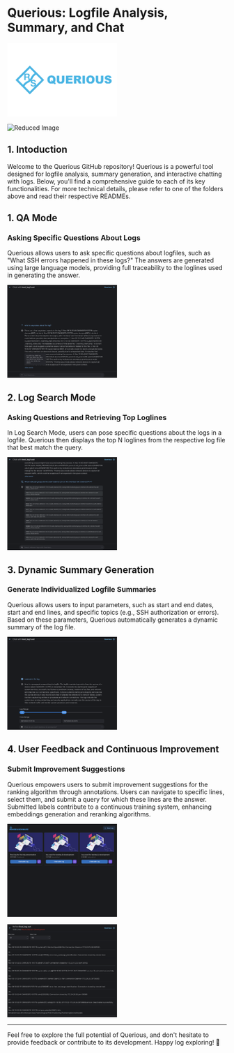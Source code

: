 # Querious: Logfile Analysis, Summary, and Chat


[//]: # (![QA Mode]&#40;images/logo.png&#41;)
<img src="images/logo.png" alt="Reduced Image" width="50%">

[//]: # (![QA Mode]&#40;images/welcome.png&#41;)
<img src="images/welcome.png" alt="Reduced Image" width="50%">

## 1. Intoduction
Welcome to the Querious GitHub repository! Querious is a powerful tool designed for logfile analysis, summary generation, and interactive chatting with logs. Below, you'll find a comprehensive guide to each of its key functionalities. For more technical details, please refer to one of the folders above and read their respective READMEs.



## 1. QA Mode
### Asking Specific Questions About Logs
Querious allows users to ask specific questions about logfiles, such as "What SSH errors happened in these logs?" The answers are generated using large language models, providing full traceability to the loglines used in generating the answer.

[//]: # (![QA Mode]&#40;images/qa.png&#41;)
<img src="images/qa.png" alt="Reduced Image" width="50%">

## 2. Log Search Mode
### Asking Questions and Retrieving Top Loglines
In Log Search Mode, users can pose specific questions about the logs in a logfile. Querious then displays the top N loglines from the respective log file that best match the query.

[//]: # (![Log Search Mode]&#40;images/search.png&#41;)
<img src="images/search.png" alt="Reduced Image" width="50%">

## 3. Dynamic Summary Generation
### Generate Individualized Logfile Summaries
Querious allows users to input parameters, such as start and end dates, start and end lines, and specific topics (e.g., SSH authorization or errors). Based on these parameters, Querious automatically generates a dynamic summary of the log file.

[//]: # (![Dynamic Summary]&#40;images/summary.png&#41;)
<img src="images/summary.png" alt="Reduced Image" width="50%">

## 4. User Feedback and Continuous Improvement
### Submit Improvement Suggestions
Querious empowers users to submit improvement suggestions for the ranking algorithm through annotations. Users can navigate to specific lines, select them, and submit a query for which these lines are the answer. Submitted labels contribute to a continuous training system, enhancing embeddings generation and reranking algorithms.

[//]: # (![User Feedback]&#40;images/anno_1.png&#41;)
<img src="images/anno_1.png" alt="Reduced Image" width="50%">

[//]: # (![User Feedback]&#40;images/anno_2.png&#41;)
<img src="images/anno_2.png" alt="Reduced Image" width="50%">

---

Feel free to explore the full potential of Querious, and don't hesitate to provide feedback or contribute to its development. Happy log exploring! 🚀